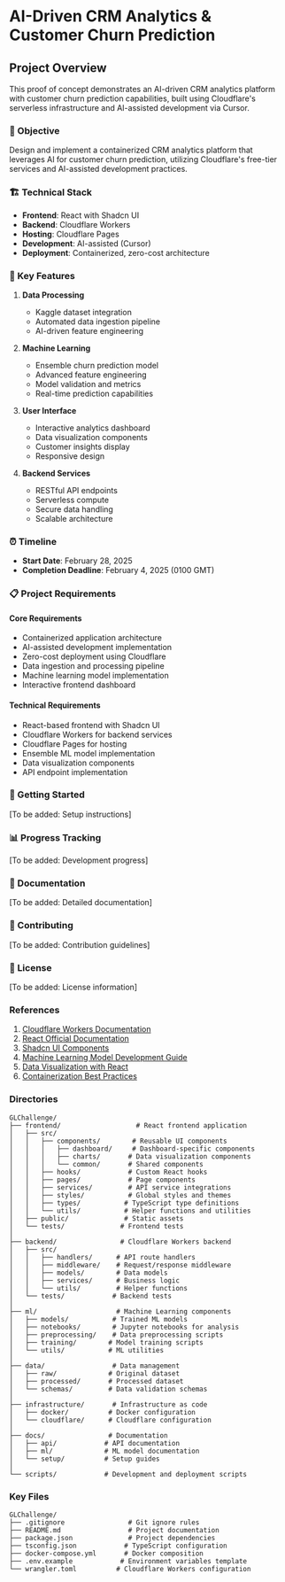 # AI-Driven CRM Analytics & Customer Churn Prediction

## Project Overview
This proof of concept demonstrates an AI-driven CRM analytics platform with customer churn prediction capabilities, built using Cloudflare's serverless infrastructure and AI-assisted development via Cursor.

### 🎯 Objective
Design and implement a containerized CRM analytics platform that leverages AI for customer churn prediction, utilizing Cloudflare's free-tier services and AI-assisted development practices.

### 🏗️ Technical Stack
- **Frontend**: React with Shadcn UI
- **Backend**: Cloudflare Workers
- **Hosting**: Cloudflare Pages
- **Development**: AI-assisted (Cursor)
- **Deployment**: Containerized, zero-cost architecture

### 🔑 Key Features
1. **Data Processing**
   - Kaggle dataset integration
   - Automated data ingestion pipeline
   - AI-driven feature engineering

2. **Machine Learning**
   - Ensemble churn prediction model
   - Advanced feature engineering
   - Model validation and metrics
   - Real-time prediction capabilities

3. **User Interface**
   - Interactive analytics dashboard
   - Data visualization components
   - Customer insights display
   - Responsive design

4. **Backend Services**
   - RESTful API endpoints
   - Serverless compute
   - Secure data handling
   - Scalable architecture

### ⏰ Timeline
- **Start Date**: February 28, 2025
- **Completion Deadline**: February 4, 2025 (0100 GMT)

### 📋 Project Requirements

#### Core Requirements
- Containerized application architecture
- AI-assisted development implementation
- Zero-cost deployment using Cloudflare
- Data ingestion and processing pipeline
- Machine learning model implementation
- Interactive frontend dashboard

#### Technical Requirements
- React-based frontend with Shadcn UI
- Cloudflare Workers for backend services
- Cloudflare Pages for hosting
- Ensemble ML model implementation
- Data visualization components
- API endpoint implementation

### 🚀 Getting Started
[To be added: Setup instructions]

### 📊 Progress Tracking
[To be added: Development progress]

### 📝 Documentation
[To be added: Detailed documentation]

### 🤝 Contributing
[To be added: Contribution guidelines]

### 📜 License
[To be added: License information]

### References
1. [Cloudflare Workers Documentation](https://developers.cloudflare.com/workers/)
2. [React Official Documentation](https://react.dev/)
3. [Shadcn UI Components](https://ui.shadcn.com/)
4. [Machine Learning Model Development Guide](https://scikit-learn.org/stable/tutorial/index.html)
5. [Data Visualization with React](https://recharts.org/en-US/)
6. [Containerization Best Practices](https://docs.docker.com/develop/develop-images/dockerfile_best-practices/)


### Directories

```
GLChallenge/
├── frontend/                   # React frontend application
│   ├── src/
│   │   ├── components/        # Reusable UI components
│   │   │   ├── dashboard/     # Dashboard-specific components
│   │   │   ├── charts/       # Data visualization components
│   │   │   └── common/       # Shared components
│   │   ├── hooks/            # Custom React hooks
│   │   ├── pages/            # Page components
│   │   ├── services/         # API service integrations
│   │   ├── styles/           # Global styles and themes
│   │   ├── types/           # TypeScript type definitions
│   │   └── utils/           # Helper functions and utilities
│   ├── public/              # Static assets
│   └── tests/              # Frontend tests
│
├── backend/                # Cloudflare Workers backend
│   ├── src/
│   │   ├── handlers/      # API route handlers
│   │   ├── middleware/    # Request/response middleware
│   │   ├── models/        # Data models
│   │   ├── services/      # Business logic
│   │   └── utils/         # Helper functions
│   └── tests/            # Backend tests
│
├── ml/                    # Machine Learning components
│   ├── models/           # Trained ML models
│   ├── notebooks/        # Jupyter notebooks for analysis
│   ├── preprocessing/    # Data preprocessing scripts
│   ├── training/        # Model training scripts
│   └── utils/           # ML utilities
│
├── data/                 # Data management
│   ├── raw/             # Original dataset
│   ├── processed/       # Processed dataset
│   └── schemas/         # Data validation schemas
│
├── infrastructure/       # Infrastructure as code
│   ├── docker/          # Docker configuration
│   └── cloudflare/      # Cloudflare configuration
│
├── docs/                # Documentation
│   ├── api/            # API documentation
│   ├── ml/             # ML model documentation
│   └── setup/          # Setup guides
│
└── scripts/            # Development and deployment scripts
```

### Key Files

```
GLChallenge/
├── .gitignore                # Git ignore rules
├── README.md                 # Project documentation
├── package.json              # Project dependencies
├── tsconfig.json            # TypeScript configuration
├── docker-compose.yml       # Docker composition
├── .env.example            # Environment variables template
└── wrangler.toml          # Cloudflare Workers configuration
```
